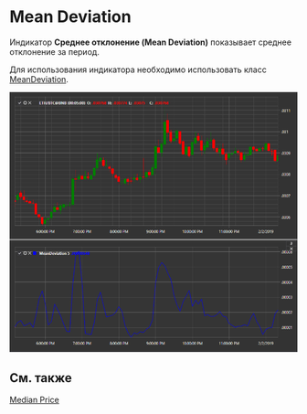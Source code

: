 # Mean Deviation

Индикатор **Среднее отклонение (Mean Deviation)** показывает среднее отклонение за период. 

Для использования индикатора необходимо использовать класс [MeanDeviation](xref:StockSharp.Algo.Indicators.MeanDeviation). 

![IndicatorMeanDeviation](../images/IndicatorMeanDeviation.png)

## См. также

[Median Price](IndicatorMedianPrice.md)

